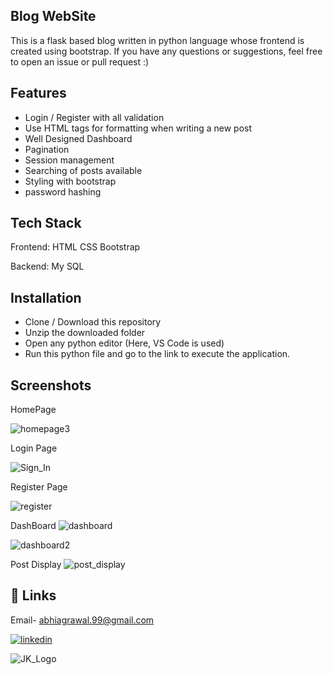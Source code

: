 
## Blog WebSite


This is a flask based blog written in python language whose frontend is created using bootstrap. If you have any questions or suggestions, feel free to open an issue or pull request :)


## Features

- Login / Register with all validation
- Use HTML tags for formatting when writing a new post
- Well Designed Dashboard 
- Pagination
- Session management
- Searching of posts available
- Styling with bootstrap
- password hashing





## Tech Stack

Frontend:
HTML
CSS
Bootstrap

Backend:
My SQL




## Installation

- Clone / Download this repository
- Unzip the downloaded folder
- Open any python editor (Here, VS Code is used)
- Run this python file and go to the link to execute the application.
    
## Screenshots
HomePage

![homepage3](https://user-images.githubusercontent.com/103116012/214643865-b2bf8387-3cb3-4bf8-b9bf-52483b6b161f.png)


Login Page

![Sign_In](https://user-images.githubusercontent.com/103116012/214644104-1723e4de-a672-4b6f-9630-881dcf98e75e.png)


Register Page

![register](https://user-images.githubusercontent.com/103116012/214644193-25012879-a04e-4c71-a555-4aa9f95ea1f1.png)


DashBoard
![dashboard](https://user-images.githubusercontent.com/103116012/214644284-39151215-ca9f-4306-9d41-9d8c9953a4c0.png)


![dashboard2](https://user-images.githubusercontent.com/103116012/214644294-b0a829ce-1252-4b8b-919c-a90b8b6ffd34.png)

Post Display
![post_display](https://user-images.githubusercontent.com/103116012/214644402-9f985bcf-f239-46bb-98e7-7bd4491bd724.png)

## 🔗 Links
Email- abhiagrawal.99@gmail.com

[![linkedin](https://img.shields.io/badge/linkedin-0A66C2?style=for-the-badge&logo=linkedin&logoColor=white)](https://www.linkedin.com/in/abhishek-aggrawal/)




![JK_Logo](https://user-images.githubusercontent.com/103116012/214623153-3be674b9-ec70-4e61-99c9-253919aba355.jpg)

